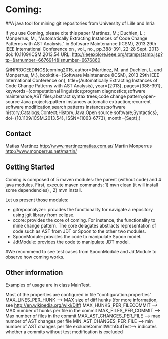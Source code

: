 Coming:
========= 
##A java tool for mining git repositories from University of Lille and Inria

If you use Coming, please cite this paper 
Martinez, M.; Duchien, L.; Monperrus, M., "Automatically Extracting Instances of Code Change Patterns with AST Analysis," in Software Maintenance (ICSM), 2013 29th IEEE International Conference on , vol., no., pp.388-391, 22-28 Sept. 2013
doi: 10.1109/ICSM.2013.54
URL: http://ieeexplore.ieee.org/stamp/stamp.jsp?tp=&arnumber=6676914&isnumber=6676860

@INPROCEEDINGS{coming2015, 
author={Martinez, M. and Duchien, L. and Monperrus, M.}, 
booktitle={Software Maintenance (ICSM), 2013 29th IEEE International Conference on}, 
title={Automatically Extracting Instances of Code Change Patterns with AST Analysis}, 
year={2013}, 
pages={388-391}, 
keywords={computational linguistics;program diagnostics;software maintenance;AST files;abstract syntax trees;code change pattern;open-source Java projects;pattern instances automatic extraction;recurrent software modification;search patterns instances;software history;Catalogs;Context;History;Java;Open source software;Syntactics}, 
doi={10.1109/ICSM.2013.54}, 
ISSN={1063-6773}, 
month={Sept},}


Contact
--------
Matias Martinez http://www.martinezmatias.com.ar/
Martin Monperrus http://www.monperrus.net/martin/

Getting Started
------
Coming is composed of 5 maven modules: the parent (without code) and 4 java modules.
First, execute maven commands: 1) mvn clean  (it will install some dependencies) , 2) mvn install.

Let us present those modules:
*  gitrepoanalyzer: provides the functionality for navigate a repository using jgit library from eclipse.
* ccore: provides the core of coming. For instance, the functionality to mine change pattern. The core delagates abstracts representation of code such as AST from JDT or Spoon to the other two modules.
* SpoonModule: provides the code to manipulate Spoon  model. 
* JdtModule: provides the code to manipulate JDT model.

#We recommend to see test cases from SpoonModule and JdtModule to observe how coming works.

Other information
---------
Examples of usage are in class MainTest.

Most of the properties are configured in file "configuration.properties"
MAX_LINES_PER_HUNK --> MAX size of diff hunks (for more information, see http://en.wikipedia.org/wiki/Diff)
MAX_HUNKS_PER_FILECOMMIT --> MAX number of hunks per file in the commit
MAX_FILES_PER_COMMIT --> Max number of files in the commit 
MAX_AST_CHANGES_PER_FILE --> max number of AST changes per file
MIN_AST_CHANGES_PER_FILE --> min number of AST changes per file
excludeCommitWithOutTest--> indicates whether a commits without test modification is excluded